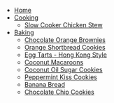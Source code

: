 <!-- docs/_sidebar.md -->

- [Home](/)
- [Cooking](cooking/main.md "Cooking Recipes")
  - [Slow Cooker Chicken Stew](cooking/slow_cooker_chicken_stew.md "Slow Cooker Chicken Stew")
- [Baking](baking/main.md "Baking Recipes")
  - [Chocolate Orange Brownies](baking/chocolate_orange_brownies.md "Chocolate Orange Brownies")
  - [Orange Shortbread Cookies](baking/orange_shortbread_cookies.md "Orange Shortbread Cookies")
  - [Egg Tarts - Hong Kong Style](baking/egg_tarts-hong_kong_style.md "Egg Tarts - Hong Kong Style")
  - [Coconut Macaroons](baking/coconut_macaroons.md "Coconut Macaroons")
  - [Coconut Oil Sugar Cookies](baking/coconut_oil_sugar_cookies.md "Coconut Oil Sugar Cookies")
  - [Peppermint Kiss Cookies](baking/peppermint_kiss_cookies.md "Peppermint Kiss Cookies")
  - [Banana Bread](baking/banana_bread.md "Banana Bread")
  - [Chocolate Chip Cookies](baking/chocolate_chip_cookies.md "Chocolate Chip Cookies")
  <!-- - []( "") -->
